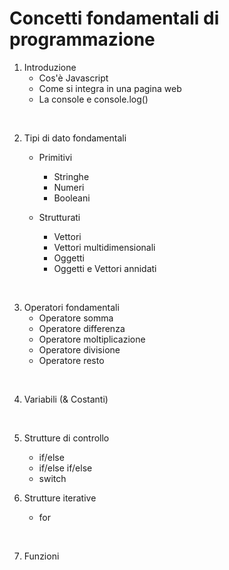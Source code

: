 # Concetti fondamentali di programmazione

1. Introduzione
    - Cos'è Javascript
    - Come si integra in una pagina web
    - La console e console.log()

<br>

2. Tipi di dato fondamentali
    - Primitivi
        - Stringhe
        - Numeri
        - Booleani
        
    - Strutturati
        - Vettori
        - Vettori multidimensionali
        - Oggetti
        - Oggetti e Vettori annidati

<br>

3. Operatori fondamentali
    - Operatore somma
    - Operatore differenza
    - Operatore moltiplicazione
    - Operatore divisione
    - Operatore resto

<br>

4. Variabili (& Costanti)

<br>

5. Strutture di controllo
    - if/else
    - if/else if/else
    - switch

6. Strutture iterative
    - for

<br>

7. Funzioni


